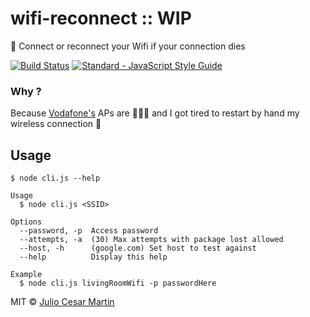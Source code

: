 # wifi-reconnect :: WIP
📡 Connect or reconnect your Wifi if your connection dies

[![Build Status](https://travis-ci.org/juliomatcom/wifi-reconnect.svg?branch=master)](https://travis-ci.org/juliomatcom/wifi-reconnect)
[![Standard - JavaScript Style Guide](https://img.shields.io/badge/code_style-standard-brightgreen.svg)](http://standardjs.com/)

### Why ?
Because [Vodafone's](https://www.google.es/url?sa=t&rct=j&q=&esrc=s&source=web&cd=29&cad=rja&uact=8&ved=0ahUKEwiFx4PR7LrSAhVBWhoKHbd2Bb0Q-TAIgAIoADAc&url=http%3A%2F%2Fwww.vodafone.com%2F&usg=AFQjCNHQlwH-hCrMCRE-SFgSnl6pKSMrcw&sig2=3H4bpNhBmg7QIDCaD9YFag) APs are 💩💩💩 and I got tired to restart by hand my wireless connection 😤

## Usage
`$ node cli.js --help`

```
Usage
  $ node cli.js <SSID>

Options
  --password, -p  Access password
  --attempts, -a  (30) Max attempts with package lost allowed
  --host, -h      (google.com) Set host to test against
  --help          Display this help

Example
  $ node cli.js livingRoomWifi -p passwordHere
```


MIT © [Julio Cesar Martin](https://twitter.com/juliomatcom)
